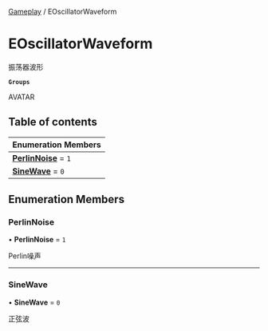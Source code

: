 [Gameplay](../modules/Gameplay.Gameplay.md) / EOscillatorWaveform

# EOscillatorWaveform <Badge type="tip" text="Enumeration" /> <Score text="EOscillatorWaveform" />

振荡器波形

**`Groups`**

AVATAR

## Table of contents

| Enumeration Members |
| :-----|
| **[PerlinNoise](Gameplay.EOscillatorWaveform.md#perlinnoise)** = ``1`` <br> |
| **[SineWave](Gameplay.EOscillatorWaveform.md#sinewave)** = ``0`` <br> |

## Enumeration Members

### PerlinNoise <Score text="PerlinNoise" /> 

• **PerlinNoise** = ``1``

Perlin噪声

___

### SineWave <Score text="SineWave" /> 

• **SineWave** = ``0``

正弦波
